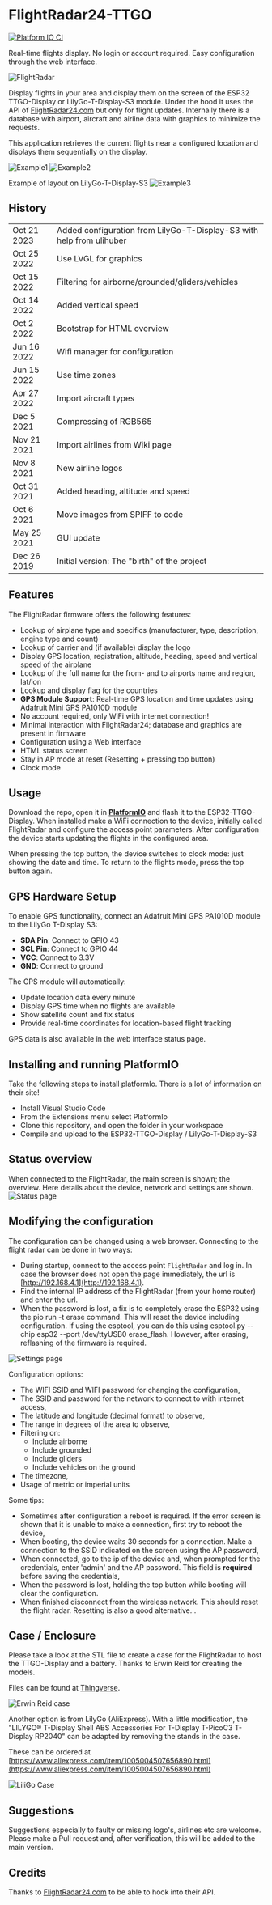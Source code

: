 # FlightRadar24-TTGO

[![Platform IO CI](https://github.com/rzeldent/esp32-flightradar24-ttgo/actions/workflows/main.yml/badge.svg)](https://github.com/rzeldent/esp32-flightradar24-ttgo/actions/workflows/main.yml)

Real-time flights display. No login or account required.
Easy configuration through the web interface.

![FlightRadar](assets/20220909_221059.jpg)

Display flights in your area and display them on the screen of the ESP32 TTGO-Display or LilyGo-T-Display-S3 module.
Under the hood it uses the API of [FlightRadar24.com](https://www.flightradar24.com/) but only for flight updates.
Internally there is a database with airport, aircraft and airline data with graphics to minimize the requests.

This application retrieves the current flights near a configured location and displays them sequentially on the display.

![Example1](assets/20220909_221101.jpg)
![Example2](assets/20220909_221104.jpg)

Example of layout on LilyGo-T-Display-S3
![Example3](assets/20231022_000000.jpeg)

## History

|             |                                                                      |
| :---------- | :------------------------------------------------------------------- |
| Oct 21 2023 | Added configuration from LilyGo-T-Display-S3 with help from ulihuber |
| Oct 25 2022 | Use LVGL for graphics                                                |
| Oct 15 2022 | Filtering for airborne/grounded/gliders/vehicles                     |
| Oct 14 2022 | Added vertical speed                                                 |
| Oct 2 2022  | Bootstrap for HTML overview                                          |
| Jun 16 2022 | Wifi manager for configuration                                       |
| Jun 15 2022 | Use time zones                                                       |
| Apr 27 2022 | Import aircraft types                                                |
| Dec 5 2021  | Compressing of RGB565                                                |
| Nov 21 2021 | Import airlines from Wiki page                                       |
| Nov 8 2021  | New airline logos                                                    |
| Oct 31 2021 | Added heading, altitude and speed                                    |
| Oct 6 2021  | Move images from SPIFF to code                                       |
| May 25 2021 | GUI update                                                           |
| Dec 26 2019 | Initial version: The "birth" of the project                          |

## Features

The FlightRadar firmware offers the following features:

- Lookup of airplane type and specifics (manufacturer, type, description, engine type and count)
- Lookup of carrier and (if available) display the logo
- Display GPS location, registration, altitude, heading, speed and vertical speed of the airplane
- Lookup of the full name for the from- and to airports name and region, lat/lon
- Lookup and display flag for the countries
- **GPS Module Support**: Real-time GPS location and time updates using Adafruit Mini GPS PA1010D module
- No account required, only WiFi with internet connection!
- Minimal interaction with FlightRadar24; database and graphics are present in firmware
- Configuration using a Web interface
- HTML status screen
- Stay in AP mode at reset (Resetting + pressing top button)
- Clock mode

## Usage

Download the repo, open it in [**PlatformIO**](https://platformio.org/) and flash it to the ESP32-TTGO-Display.
When installed make a WiFi connection to the device, initially called FlightRadar and configure the access point parameters.
After configuration the device starts updating the flights in the configured area.

When pressing the top button, the device switches to clock mode: just showing the date and time.
To return to the flights mode, press the top button again.

## GPS Hardware Setup

To enable GPS functionality, connect an Adafruit Mini GPS PA1010D module to the LilyGo T-Display S3:

- **SDA Pin**: Connect to GPIO 43
- **SCL Pin**: Connect to GPIO 44
- **VCC**: Connect to 3.3V
- **GND**: Connect to ground

The GPS module will automatically:
- Update location data every minute
- Display GPS time when no flights are available
- Show satellite count and fix status
- Provide real-time coordinates for location-based flight tracking

GPS data is also available in the web interface status page.

## Installing and running PlatformIO

Take the following steps to install platformIo. There is a lot of information on their site!

- Install Visual Studio Code
- From the Extensions menu select PlatformIo
- Clone this repository, and open the folder in your workspace
- Compile and upload to the ESP32-TTGO-Display / LilyGo-T-Display-S3

## Status overview

When connected to the FlightRadar, the main screen is shown; the overview.
Here details about the device, network and settings are shown.
![Status page](assets/status.png)

## Modifying the configuration

The configuration can be changed using a web browser. Connecting to the flight radar can be done in two ways:

- During startup, connect to the access point `FlightRadar` and log in. In case the browser does not open the page immediately, the url is [http://192.168.4.1](http://192.168.4.1).
- Find the internal IP address of the FlightRadar (from your home router) and enter the url.
- When the password is lost, a fix is to completely erase the ESP32 using the pio run -t erase command.
  This will reset the device including configuration.
  If using the esptool, you can do this using esptool.py --chip esp32 --port /dev/ttyUSB0 erase_flash.
  However, after erasing, reflashing of the firmware is required.

![Settings page](assets/configuration.png)

Configuration options:

- The WIFI SSID and WIFI password for changing the configuration,
- The SSID and password for the network to connect to with internet access,
- The latitude and longitude (decimal format) to observe,
- The range in degrees of the area to observe,
- Filtering on:
  - Include airborne
  - Include grounded
  - Include gliders
  - Include vehicles on the ground
- The timezone,
- Usage of metric or imperial units

Some tips:

- Sometimes after configuration a reboot is required.
  If the error screen is shown that it is unable to make a connection, first try to reboot the device,
- When booting, the device waits 30 seconds for a connection.
  Make a connection to the SSID indicated on the screen using the AP password,
- When connected, go to the ip of the device and, when prompted for the credentials, enter 'admin' and the AP password.
  This field is **required** before saving the credentials,
- When the password is lost, holding the top button while booting will clear the configuration.
- When finished disconnect from the wireless network. This should reset the flight radar.
  Resetting is also a good alternative...

## Case / Enclosure

Please take a look at the STL file to create a case for the FlightRadar to host the TTGO-Display and a battery.
Thanks to Erwin Reid for creating the models.

Files can be found at [Thingverse](https://www.thingiverse.com/thing:5412296/files).

![Erwin Reid case](assets/featured_preview_capture.jpg)

Another option is from LilyGo (AliExpress).
With a little modification, the "LILYGO® T-Display Shell ABS Accessories For T-Display T-PicoC3 T-Display RP2040" can be adapted by removing the stands in the case.

These can be ordered at [https://www.aliexpress.com/item/1005004507656890.html](https://www.aliexpress.com/item/1005004507656890.html)

![LiliGo Case](assets/S6573ff3851164766ab1a3648b04ba30b1.jpg)

## Suggestions

Suggestions especially to faulty or missing logo's, airlines etc are welcome. Please make a Pull request and, after verification, this will be added to the main version.

## Credits

Thanks to [FlightRadar24.com](https://www.flightradar24.com/) to be able to hook into their API.
